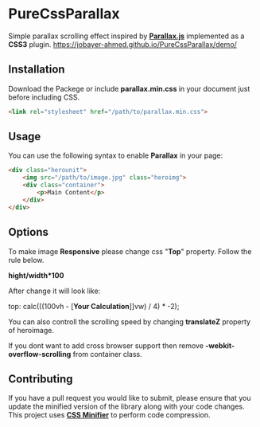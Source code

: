 PureCssParallax
===========

Simple parallax scrolling effect inspired by **[Parallax.js](http://pixelcog.github.io/parallax.js/)** implemented as a **CSS3** plugin.
https://jobayer-ahmed.github.io/PureCssParallax/demo/

## Installation

Download the Packege or include **parallax.min.css** in your document just before including CSS.

``` html
<link rel="stylesheet" href="/path/to/parallax.min.css">
```

## Usage

You can use the following syntax to enable **Parallax** in your page:

``` html
<div class="herounit">
	<img src="/path/to/image.jpg" class="heroimg">
	<div class="container">
		<p>Main Content</p>
	</div>
</div>
```

## Options

To make image **Responsive** please change css "**Top**" property. Follow the rule below.

**hight/width*100**

After change it will look like:

top: calc(((100vh - [**Your Calculation**]]vw) / 4) * -2);

You can also controll the scrolling speed by changing **translateZ** property of heroimage.

If you dont want to add cross browser support then remove **-webkit-overflow-scrolling** from container class.

## Contributing

If you have a pull request you would like to submit, please ensure that you update the minified version of the library along with your code changes. This project uses **[CSS Minifier](https://cssminifier.com/)** to perform code compression.

